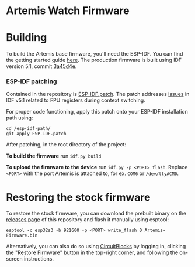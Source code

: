 # Artemis Watch Firmware

# Building
To build the Artemis base firmware, you'll need the ESP-IDF. You can find the getting started 
guide [here](https://docs.espressif.com/projects/esp-idf/en/latest/esp32/get-started/). The 
production firmware is built using IDF version 5.1, commit [3a45d4e](https://github.com/espressif/esp-idf/tree/3a45d4e949a174e8829a2e4c86c421b030ceac5a).

### ESP-IDF patching
Contained in the repository is [ESP-IDF.patch](ESP-IDF.patch).
The patch addresses [issues](https://github.com/espressif/esp-idf/issues/11690) in IDF v5.1
related to FPU registers during context switching.

For proper code functioning, apply this patch onto your ESP-IDF installation path using:
```shell
cd /esp-idf-path/
git apply ESP-IDF.patch
```

After patching, in the root directory of the project:

**To build the firmware** run ```idf.py build```

**To upload the firmware to the device** run ```idf.py -p <PORT> flash```. Replace `<PORT>` with 
the port Artemis is attached to, for ex. ```COM6``` or ```/dev/ttyACM0```.

# Restoring the stock firmware
To restore the stock firmware, you can download the prebuilt binary on the [releases page](https://github.com/CircuitMess/GC_Artemis-Firmware/releases) of this repository 
and flash it manually using esptool:
```shell
esptool -c esp32s3 -b 921600 -p <PORT> write_flash 0 Artemis-Firmware.bin
```

Alternatively, you can also do so using [CircuitBlocks](https://code.circuitmess.com/) by 
logging in, clicking the "Restore Firmware" button in the top-right corner, and following the 
on-screen instructions. 